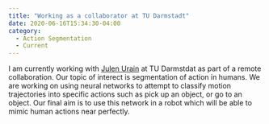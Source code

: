 ```yaml
---
title: "Working as a collaborator at TU Darmstadt"
date: 2020-06-16T15:34:30-04:00
category:
  - Action Segmentation
  - Current
---
```


I am currently working with [Julen Urain](https://www.ias.informatik.tu-darmstadt.de/Team/JulenUrainDeJesus) at TU Darmstdat as part of a remote collaboration. Our topic of interect is segmentation of action in humans. We are working on using neural networks to attempt to classify motion trajectories into specific actions such as pick up an object, or go to an object. Our final aim is to use this network in a robot which will be able to mimic human actions near perfectly.


